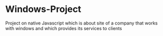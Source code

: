 # Windows-Project
Project on native Javascript which is about site of a company that works with windows and which provides its services to clients
